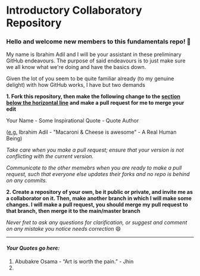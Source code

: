 # Introductory Collaboratory Repository

### Hello and welcome new members to this fundamentals repo! :blue_heart:

My name is Ibrahim Adil and I will be your assistant in these preliminary GitHub endeavours. 
The purpose of said endeavours is to just make sure we all know what we're doing and have the basics down.

Given the lot of you seem to be quite familiar already (to my genuine delight) with how GitHub works, I have but two demands

**1. Fork this repository, then make the following change to the 
[section below the horizontal line](https://github.com/ib-bib/CodeCollaborationBasics/#your-quotes-go-here) 
and make a pull request for me to merge your edit**

Your Name - Some Inspirational Quote - Quote Author

([e.g.](https://study.com/learn/lesson/what-does-e-g-stand-for.html) Ibrahim Adil - "Macaroni & Cheese is awesome" - A Real Human Being)

*Take care when you make a pull request; ensure that your version is not conflicting with the current version.*

*Communicate to the other memebrs when you are ready to make a pull request, such that everyone else updates their forks and no repo is behind on any commits.*

**2. Create a repository of your own, be it public or private, and invite me as a collaborator on it. 
Then, make another branch in which I will make some changes. 
I will make a pull request, you should merge my pull request to that branch, then merge it to the main/master branch**

*Never fret to ask any questions for clarification, or suggest and comment on any mistake you notice needs correction* :smile:
<hr />

#### *Your Quotes go here:*

1. Abubakre Osama - “Art is worth the pain.” - Jhin
2. 
